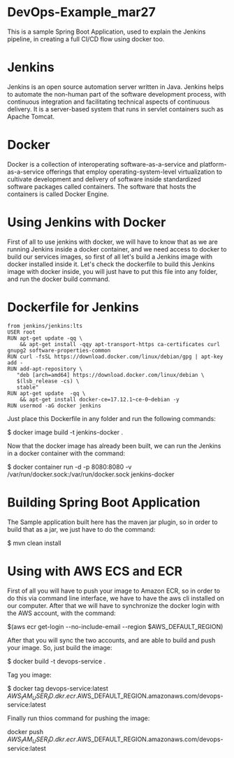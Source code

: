 # DevOps-Example_mar27
This is a sample Spring Boot Application, used to explain the Jenkins pipeline, in creating a full CI/CD flow using docker too.

# Jenkins 
Jenkins is an open source automation server written in Java. Jenkins helps to automate the non-human part of the software development process,
 with continuous integration and facilitating technical aspects of continuous delivery. It is a server-based system that runs in servlet containers 
 such as Apache Tomcat.
 
# Docker 

Docker is a collection of interoperating software-as-a-service and platform-as-a-service offerings that employ operating-system-level virtualization 
to cultivate development and delivery of software inside standardized software packages called containers. The software that hosts the containers 
is called Docker Engine.

# Using Jenkins with Docker
First of all to use jenkins with docker, we will have to know that as we are running Jenkins inside a docker container, and we need access to docker to
build our services images, so first of all let's build a Jenkins image with docker installed inside it. Let's check the dockerfile to 
build this Jenkins image with docker inside, you will just have to put this file into any folder, and run the docker build command.

# Dockerfile for Jenkins
```
from jenkins/jenkins:lts
USER root
RUN apt-get update -qq \
    && apt-get install -qqy apt-transport-https ca-certificates curl gnupg2 software-properties-common
RUN curl -fsSL https://download.docker.com/linux/debian/gpg | apt-key add -
RUN add-apt-repository \
   "deb [arch=amd64] https://download.docker.com/linux/debian \
   $(lsb_release -cs) \
   stable"
RUN apt-get update  -qq \
    && apt-get install docker-ce=17.12.1~ce-0~debian -y
RUN usermod -aG docker jenkins
```

Just place this Dockerfile in any folder and run the following commands:

$ docker image build -t jenkins-docker .

Now that the docker image has already been built, we can run the Jenkins in a docker container with the command:

$ docker container run -d -p 8080:8080 -v /var/run/docker.sock:/var/run/docker.sock jenkins-docker

# Building Spring Boot Application
The Sample application built here has the maven jar plugin, so in order to build that as a jar, we just have to do the command:

$ mvn clean install

# Using with AWS ECS and ECR

First of all you will have to push your image to Amazon ECR, so in order to do this via command line interface, we have to have
the aws cli installed on our computer. After that we will have to synchronize the docker login with the AWS account, with the command:

$(aws ecr get-login --no-include-email --region $AWS_DEFAULT_REGION)

After that you will sync the two accounts, and are able to build and push your image. So, just build the image:

$ docker build -t devops-service . 

Tag you image:

$ docker tag devops-service:latest $AWS_IAM_USER_ID.dkr.ecr.$AWS_DEFAULT_REGION.amazonaws.com/devops-service:latest

Finally run thios command for pushing the image:

docker push $AWS_IAM_USER_ID.dkr.ecr.$AWS_DEFAULT_REGION.amazonaws.com/devops-service:latest
